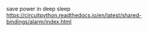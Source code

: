 
save power in deep sleep 
https://circuitpython.readthedocs.io/en/latest/shared-bindings/alarm/index.html

